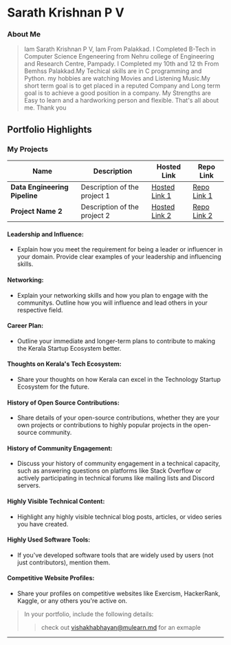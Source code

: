 # Sarath Krishnan P V

### About Me

> Iam Sarath Krishnan P V, Iam From Palakkad. I Completed B-Tech in Computer Science Engeneering from Nehru college of Engineering and Research Centre, Pampady. I Completed my 10th and 12 th From Bemhss Palakkad.My Techical skills are in C programming and Python.
my hobbies are watching Movies and Listening Music.My short term goal is to get placed in a reputed Company and Long term goal is to achieve a good position in a company. My Strengths are Easy to learn and a hardworking person and flexible. That's all about me. Thank you
## Portfolio Highlights

### My Projects

| Name                | Description                                                               | Hosted Link                              | Repo Link                                                      |
|---------------------|---------------------------------------------------------------------------|------------------------------------------|----------------------------------------------------------------|
| **Data Engineering Pipeline**  | Description of the project 1                                              | [Hosted Link 1](https://example.com)    | [Repo Link 1](https://github.com/username/project1)             |
| **Project Name 2**  | Description of the project 2                                              | [Hosted Link 2](https://example.com)    | [Repo Link 2](https://github.com/username/project2)             |

#### Leadership and Influence:

- Explain how you meet the requirement for being a leader or influencer in your domain. Provide clear examples of your leadership and influencing skills.

#### Networking:

- Explain your networking skills and how you plan to engage with the communitys. Outline how you will influence and lead others in your respective field.

#### Career Plan:

- Outline your immediate and longer-term plans to contribute to making the Kerala Startup Ecosystem better.

#### Thoughts on Kerala's Tech Ecosystem:

- Share your thoughts on how Kerala can excel in the Technology Startup Ecosystem for the future.

#### History of Open Source Contributions:

- Share details of your open-source contributions, whether they are your own projects or contributions to highly popular projects in the open-source community.

#### History of Community Engagement:

-  Discuss your history of community engagement in a technical capacity, such as answering questions on platforms like Stack Overflow or actively participating in technical forums like mailing lists and Discord servers.

#### Highly Visible Technical Content:

- Highlight any highly visible technical blog posts, articles, or video series you have created.

#### Highly Used Software Tools:

- If you've developed software tools that are widely used by users (not just contributors), mention them.

#### Competitive Website Profiles:

- Share your profiles on competitive websites like Exercism, HackerRank, Kaggle, or any others you're active on.



> In your portfolio, include the following details:
>> check out [vishakhabhayan@mulearn.md](./profiles/vishakhabhayan@mulearn.md) for an exmaple

---
